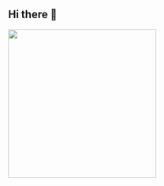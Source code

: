## Hi there 👋

<!--
**hkkim2021/hkkim2021** is a ✨ _special_ ✨ repository because its `README.md` (this file) appears on your GitHub profile.

Here are some ideas to get you started:

- 🔭 I’m currently working on ...
- 🌱 I’m currently learning ...
- 👯 I’m looking to collaborate on ...
- 🤔 I’m looking for help with ...
- 💬 Ask me about ...
- 📫 How to reach me: ...
- 😄 Pronouns: ...
- ⚡ Fun fact: ...
-->

<div 
<a href="https://www.gitanimals.org/en_US?utm_medium=image&utm_source=hkkim2021&utm_content=farm">
<img
  src="https://render.gitanimals.org/farms/hkkim2021"
  width="300"
  height="300"
/>
</a>
  


